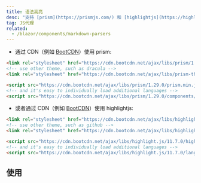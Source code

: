 ```yaml
---
title: 语法高亮
desc: "支持 [prism](https://prismjs.com/) 和 [highlightjs](https://highlightjs.org/) 两种高亮方案。需要在`_Host.cshtml`或`index.html`引入其中一种方案的 js 和 css 文件。"
tag: JS代理
related:
  - /blazor/components/markdown-parsers
---
```


- 通过 CDN（例如 [BootCDN](https://www.bootcdn.cn/)）使用 prism:

```html
<link rel="stylesheet" href="https://cdn.bootcdn.net/ajax/libs/prism/1.29.0/themes/prism.min.css">
<!-- use other theme, such as dracula -->
<link rel="stylesheet" href="https://cdn.bootcdn.net/ajax/libs/prism-themes/1.9.0/prism-material-dark.min.css">

<script src="https://cdn.bootcdn.net/ajax/libs/prism/1.29.0/prism.min.js"></script>
<!-- and it's easy to individually load additional languages -->
<script src="https://cdn.bootcdn.net/ajax/libs/prism/1.29.0/components/prism-csharp.min.js"></script>
```

- 或者通过 CDN（例如 [BootCDN](https://www.bootcdn.cn/)）使用 highlightjs:

```html
<link rel="stylesheet" href="https://cdn.bootcdn.net/ajax/libs/highlight.js/11.7.0/styles/default.min.css">
<!-- use other theme, such as github -->
<link rel="stylesheet" href="https://cdn.bootcdn.net/ajax/libs/highlight.js/11.7.0/styles/github.min.css">

<script src="https://cdn.bootcdn.net/ajax/libs/highlight.js/11.7.0/highlight.min.js"></script>
<!-- and it's easy to individually load additional languages -->
<script src="https://cdn.bootcdn.net/ajax/libs/highlight.js/11.7.0/languages/csharp.min.js"></script>
```

## 使用

<masa-example file="Examples.components.syntax_highlights.Usage"></masa-example>
